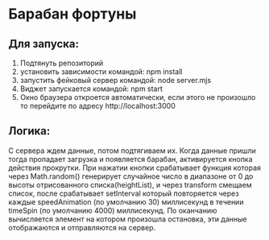# Барабан фортуны

## Для запуска:

1. Подтянуть репозиторий
2. установить зависимости командой: npm install
3. запустить фейковый сервер командой: node server.mjs
4. Виджет запускается командой: npm start
5. Окно браузера откроется автоматически, если этого не произошло то перейдите по адресу http://localhost:3000

## Логика:

С сервера ждем данные, потом подтягиваем их. Когда данные пришли тогда пропадает загрузка и появляется барабан, активируется кнопка действия прокрутки.
При нажатии кнопки срабатывает функция которая через Math.random() генерирует случайное число в диапазоне от 0 до высоты отрисованного списка(heightList), и через transform смещаем список, после срабатывает setInterval который повторяется через каждые speedAnimation (по умолчанию 30) миллисекунд в течении timeSpin (по умолчанию 4000) миллисекунд.
По оканчанию вычисляется элемент на котором произошла остановка, эти данные отображаются и отправляются на сервер.
